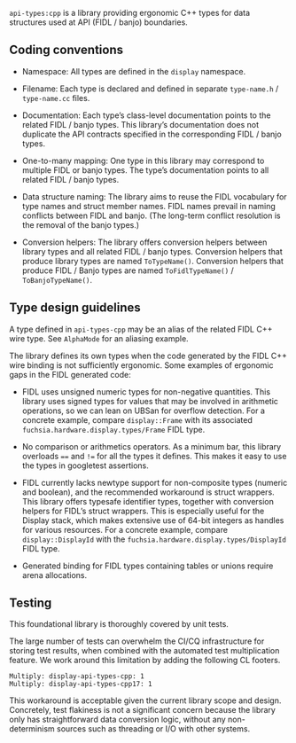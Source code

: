 <!-- Copyright 2023 The Fuchsia Authors. All rights reserved.
Use of this source code is governed by a BSD-style license that can be
found in the LICENSE file. -->

`api-types:cpp` is a library providing ergonomic C++ types for data structures
used at API (FIDL / banjo) boundaries.

## Coding conventions

- Namespace: All types are defined in the `display` namespace.

- Filename: Each type is declared and defined in separate `type-name.h` /
  `type-name.cc` files.

- Documentation: Each type’s class-level documentation points to the related
  FIDL / banjo types. This library’s documentation does not duplicate the API
  contracts specified in the corresponding FIDL / banjo types.

- One-to-many mapping: One type in this library may correspond to multiple FIDL
  or banjo types. The type’s documentation points to all related FIDL / banjo
  types.
- Data structure naming: The library aims to reuse the FIDL vocabulary for type
  names and struct member names. FIDL names prevail in naming conflicts between
  FIDL and banjo. (The long-term conflict resolution is the removal of the
  banjo types.)

- Conversion helpers: The library offers conversion helpers between library
  types and all related FIDL / banjo types. Conversion helpers that produce
  library types are named `ToTypeName()`. Conversion helpers that produce
  FIDL / Banjo types are named `ToFidlTypeName()` / `ToBanjoTypeName()`.

## Type design guidelines

A type defined in `api-types-cpp` may be an alias of the related FIDL C++ wire
type. See `AlphaMode` for an aliasing example.

The library defines its own types when the code generated by the FIDL C++ wire
binding is not sufficiently ergonomic. Some examples of ergonomic gaps in the
FIDL generated code:

- FIDL uses unsigned numeric types for non-negative quantities. This library
  uses signed types for values that may be involved in arithmetic operations,
  so we can lean on UBSan for overflow detection. For a concrete example,
  compare `display::Frame` with its associated `fuchsia.hardware.display.types/Frame`
  FIDL type.

- No comparison or arithmetics operators. As a minimum bar, this library
  overloads `==` and `!=` for all the types it defines. This makes it easy to
  use the types in googletest assertions.

- FIDL currently lacks newtype support for non-composite types (numeric and
  boolean), and the recommended workaround is struct wrappers. This library
  offers typesafe identifier types, together with conversion helpers for FIDL’s
  struct wrappers. This is especially useful for the Display stack, which makes
  extensive use of 64-bit integers as handles for various resources. For a
  concrete example, compare `display::DisplayId` with the
  `fuchsia.hardware.display.types/DisplayId` FIDL type.

- Generated binding for FIDL types containing tables or unions require arena
  allocations.

## Testing

This foundational library is thoroughly covered by unit tests.

The large number of tests can overwhelm the CI/CQ infrastructure for storing
test results, when combined with the automated test multiplication feature. We
work around this limitation by adding the following CL footers.

```
Multiply: display-api-types-cpp: 1
Multiply: display-api-types-cpp17: 1
```

This workaround is acceptable given the current library scope and design.
Concretely, test flakiness is not a significant concern because the library only
has straightforward data conversion logic, without any non-determinism sources
such as threading or I/O with other systems.

